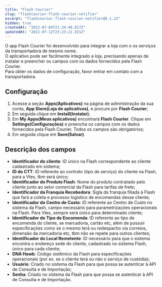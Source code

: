 ```yaml
---
title: "Flash Courier"
slug: "flashcourier-flash-courier-notifier"
excerpt: "flashcourier.flash-courier-notifier@0.1.22"
hidden: true
createdAt: "2022-07-04T21:34:48.817Z"
updatedAt: "2022-07-12T23:23:21.921Z"
---
```

O app Flash Courier foi desenvolvido para integrar a loja com o os serviços da transportadora de mesmo nome.<br>
O aplicativo pode ser facilmente integrado a loja, precisando apenas de instalar e preencher os campos com os dados fornecidos pela Flash Courier.<br>
Para obter os dados de configuração, favor entrar em contato com a transportadora.

## Configuração

1. Acesse a seção **Apps(Aplicativos)** na página de administração da sua conta, **App Store(Loja de aplicativos)**, e procure por **Flash Courier**;
2. Em seguida clique em **Install(Instalar)**;
3. Em **My Apps(Meus aplicativos)** encontrará **Flash Courier**. Clique em **Settings(Configurações)** e preencha os campos com os dados fornecidos pela Flash Courier. Todos os campos são obrigatórios;
4. Em seguida clique em **Save(Salvar)**.

## Descrição dos campos

- **Identificador do cliente**: ID único na Flash correspondente ao cliente cadastrado em sistema;
- **ID do CTT**: ID referente ao contrato (tipo de serviço) do cliente na Flash, para a Vtex, tbm será único;
- **Identificador do Produto Flash**: Nome do produto contratado pelo cliente junto ao setor comercial da Flash para tarifas de frete;
- **Identificador da Franquia Recebedora**: Sigla da franquia filiada à Flash que fará a coleta e processo logístico de encomendas desse cliente;
- **Identificador do Centro de Custo**: ID referente ao Centro de Custo no sistema da Flash, campo necessário para parametrizações operacionais na Flash. Para Vtex, sempre será único para determinado cliente;
- **Identificador do Tipo de Encomenda**: ID referente ao tipo de encomenda do cliente, se mercadoria, cartão etc, além de possuir especificações como se o mesmo terá ou redespacho via correios, dimensão da mercadoria etc, tbm não se repete para outros clientes;
- **Identificador do Local Remetente**: ID necessário para que o sistema encontra o endereço sede do cliente, cadastrado no sistema Flash, único para cada cliente;
- **DNA Hawb**: Código sistêmico da Flash para especificações operacionais (por ex. se o cliente terá ou não o serviço de custódia);
- **Usuário**: Criado no sistema da Flash para que possa se autenticar à API de Consulta e de Importação;
- **Senha**: Criado no sistema da Flash para que possa se autenticar à API de Consulta e de Importação.